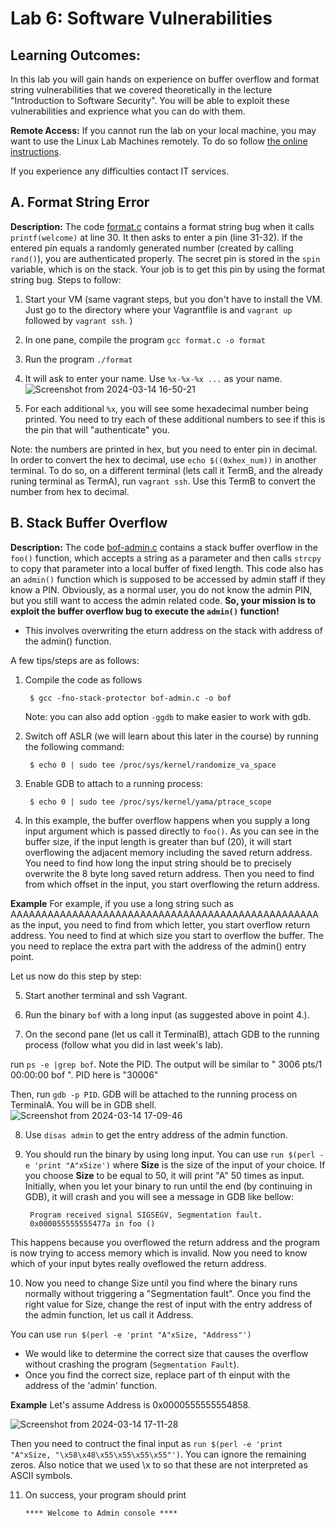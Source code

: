 # Lab 6: Software Vulnerabilities

## Learning Outcomes: 
In this lab you will gain hands on experience on buffer overflow and format string vulnerabilities that we covered theoretically in the lecture "Introduction to Software Security". You will be able to exploit these vulnerabilities and exprience what you can do with them.

**Remote Access:** If you cannot run the lab on your local machine, you may want to use the Linux
Lab Machines remotely. To do so follow [the online instructions](https://uob.sharepoint.com/sites/itservices/SitePages/fits-engineering-linux-x2go.aspx).

If you experience any difficulties contact IT services.

                                                                                                                                

## A. Format String Error

**Description:** The code [format.c](https://github.com/cs-uob/COMS20012/blob/master/docs/code/format.c) contains a format string bug when it calls `printf(welcome)` at line 30. It then asks to enter a pin (line 31-32). If the entered pin equals a randomly generated number (created by calling `rand()`), you are authenticated properly. The secret pin is stored in the `spin` variable, which is on the stack. Your job is to get this pin by using the format string bug. Steps to follow:
1. Start your VM (same vagrant steps, but you don't have to install the VM. Just go to the directory where your Vagrantfile is and `vagrant up` followed by `vagrant ssh`. )
2. In one pane, compile the program `gcc format.c -o format`
3. Run the program `./format`
4. It will ask to enter your name. Use `%x-%x-%x ...` as your name.                                                                                     ![Screenshot from 2024-03-14 16-50-21](https://github.com/fw22912/COMS20012/assets/146180764/349c4967-8d6c-4a9c-852c-5acaae547955)

5. For each additional `%x`, you will see some hexadecimal number being printed. You need to try each of these additional numbers to see if this is the pin that will "authenticate" you. 

Note: the numbers are printed in hex, but you need to enter pin in decimal. In order to convert the hex to decimal, use `echo $((0xhex_num))` in another terminal. To do so, on a different terminal (lets call it TermB, and the already runing terminal as TermA), run `vagrant ssh`. Use this TermB to convert the number from hex to decimal.

## B. Stack Buffer Overflow

**Description:** The code [bof-admin.c](https://github.com/cs-uob/COMS20012/blob/master/docs/code/bof-admin.c) contains a stack buffer overflow in the `foo()` function, which accepts a string as a parameter and then calls `strcpy` to copy that parameter into a local buffer of fixed length. This code also has an `admin()` function which is supposed to be accessed by admin staff if they know a PIN. Obviously, as a normal user, you do not know the admin PIN, but you still want to access the admin related code. **So, your mission is to exploit the buffer overflow bug to execute the `admin()` function!**
+ This involves overwriting the  eturn address on the stack with address of the admin() function.

A few tips/steps are as follows:

1. Compile the code as follows

		$ gcc -fno-stack-protector bof-admin.c -o bof
	Note: you can also add option `-ggdb` to make easier to work with gdb.

2. Switch off ASLR (we will learn about this later in the course) by running the following command:

		$ echo 0 | sudo tee /proc/sys/kernel/randomize_va_space

3. Enable GDB to attach to a running process:

		$ echo 0 | sudo tee /proc/sys/kernel/yama/ptrace_scope


4. In this example, the buffer overflow happens when you supply a long input argument which is passed directly to `foo()`. 
As you can see in the buffer size, if the input length is greater than buf (20), it will start overflowing the adjacent memory including the saved return address. You need to find how long the input string should be to precisely overwrite the 8 byte long saved return address. Then you need to find from which offset in the input, you start overflowing the return address. 

**Example** For example, if you use a long string such as AAAAAAAAAAAAAAAAAAAAAAAAAAAAAAAAAAAAAAAAAAAAAAAAAA as the input, you need to find from which letter, you start overflow return address.  You need to find at which size you start to overflow the buffer. The you need to replace the extra part with the address of the admin() entry point. 

Let us now do this step by step:


5. Start another terminal and ssh Vagrant.

6. Run the binary `bof` with a long input (as suggested above in point 4.).

7. On the second pane (let us call it TerminalB), attach GDB to the running process (follow what you did in last week's lab).

 run `ps -e |grep bof`. Note the PID. The output will be similar to " 3006 pts/1    00:00:00 bof ". PID here is "30006"
 
 Then, run `gdb -p PID`. GDB will be attached to the running process on TerminalA. You will be in GDB shell. 
![Screenshot from 2024-03-14 17-09-46](https://github.com/fw22912/COMS20012/assets/146180764/50a086d4-dce9-4339-b738-824caf2f8e2e)

8. Use `disas admin` to get the entry address of the admin function.
9. You should run the binary by using long input. You can use `run $(perl -e 'print "A"xSize')` where **Size** is the size of the input of your choice. If you choose **Size** to be equal to 50, it will print "A" 50 times as input.
Initially, when you let your binary to run until the end (by continuing in GDB), it will crash and you will see a message in GDB like bellow:

		Program received signal SIGSEGV, Segmentation fault.
		0x000055555555477a in foo ()


This happens because you overflowed the return address and the program is now trying to access memory which is invalid. Now you need to know which of your input bytes really oveflowed the return address.

10. Now you need to change Size until you find where the binary runs normally without triggering a "Segmentation fault". Once you find the right value for Size, change the rest of input with the entry address of the admin function, let us call it Address.

You can use `run $(perl -e 'print "A"xSize, "Address"')`

+ We would like to determine the correct size that causes the overflow without crashing the program (`Segmentation Fault`).
+ Once you find the correct size, replace part of th einput with the address of the 'admin' function.

**Example** Let's assume Address is 0x0000555555554858. 

![Screenshot from 2024-03-14 17-11-28](https://github.com/fw22912/COMS20012/assets/146180764/f86a09d8-0846-440d-88ae-a99e6c9281bd)

Then you need to contruct the final input as `run $(perl -e 'print "A"xSize, "\x58\x48\x55\x55\x55\x55"')`. You can ignore the remaining zeros. Also notice that we used \x to so that these are not interpreted as ASCII symbols.


11. On success, your program should print

		**** Welcome to Admin console ****
